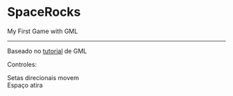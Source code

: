 # SpaceRocks
My First Game with GML  

---

Baseado no [tutorial](https://www.youtube.com/playlist?list=PLhIbBGhnxj5JcbfoxS_CWTnImRL_wB_Wg) de GML

Controles:

Setas direcionais movem  
Espaço atira